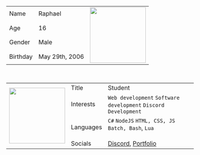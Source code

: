 <table align="center">
  <tr>
    <td>Name</td>
    <td>Raphael</td>
    <td rowspan="4"><img src="https://i.pinimg.com/originals/10/e6/59/10e6591f0ec9515b71c10af42c3d9d95.gif" width="150" height="150"></td>
  </tr>
  <tr>
    <td>Age</td>
    <td>16</td>
  </tr>
  <tr>
    <td>Gender</td>
    <td>Male</td>
  </tr>
  <tr>
    <td>Birthday</td>
    <td>May 29th, 2006</td>
  </tr>
</table>
<br>
<table align="center">
  <tr>
    <td rowspan="4"><img src="https://i.pinimg.com/originals/5a/cc/f9/5accf9de526481c45c7d52120b697f03.gif" width="150" height="150"></td>
    <td>Title</td>
    <td>Student</td>
  </tr>
  <tr>
    <td>Interests</td>
    <td><code>Web development</code> <code>Software development</code> <code>Discord Development</code></td>
  </tr>
  <tr>
    <td>Languages</td>
    <td><code>C#</code> <code>NodeJS</code> <code>HTML, CSS, JS</code> <code>Batch, Bash</code>, <code>Lua</code</td>
  </tr>
  <tr>
    <td>Socials</td>
    <td><a href="https://dsc.gg/raphy">Discord</a>, <a href="https://raph-a-dev.ml">Portfolio</a></td>
  </tr>
</table>
